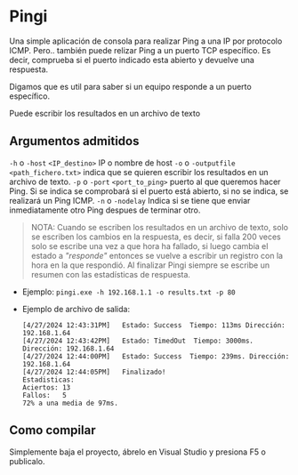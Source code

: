 # Pingi

Una simple aplicación de consola para realizar Ping a una IP por protocolo ICMP.
Pero.. también puede relizar Ping a un puerto TCP específico. Es decir, comprueba si el puerto indicado esta abierto y devuelve una respuesta.

Digamos que es util para saber si un equipo responde a un puerto específico.

Puede escribir los resultados en un archivo de texto

## Argumentos admitidos

``-h`` o ``-host`` ``<IP_destino>`` IP o nombre de host
``-o`` o ``-outputfile`` ``<path_fichero.txt>`` indica que se quieren escribir los resultados en un archivo de texto.
``-p`` o ``-port`` ``<port_to_ping>`` puerto al que queremos hacer Ping. Si se indica se comprobará si el puerto está abierto, si no se indica, se realizará un Ping ICMP.
``-n`` o ``-nodelay`` Indica si se tiene que enviar inmediatamente otro Ping despues de terminar otro.

> NOTA: Cuando se escriben los resultados en un archivo de texto, solo se escriben los cambios en la respuesta, es decir, si falla 200 veces solo se escribe una vez a que hora ha fallado, si luego cambia el estado a _"responde"_ entonces se vuelve a escribir un registro con la hora en la que respondió. Al finalizar Pingi siempre se escribe un resumen con las estadísticas de respuesta.

  - Ejemplo:
    ```pingi.exe -h 192.168.1.1 -o results.txt -p 80```

  - Ejemplo de archivo de salida:
    ```shell
    [4/27/2024 12:43:31PM]	 Estado: Success  Tiempo: 113ms Dirección: 192.168.1.64
    [4/27/2024 12:43:42PM]	 Estado: TimedOut  Tiempo: 3000ms. Dirección: 192.168.1.64
    [4/27/2024 12:44:00PM]	 Estado: Success  Tiempo: 239ms. Dirección: 192.168.1.64
    [4/27/2024 12:44:05PM]	 Finalizado!
	Estadisticas: 
	Aciertos: 13
	Fallos:   5
	72% a una media de 97ms. 
    ```

## Como compilar
Simplemente baja el proyecto, ábrelo en Visual Studio y presiona F5 o publicalo.
